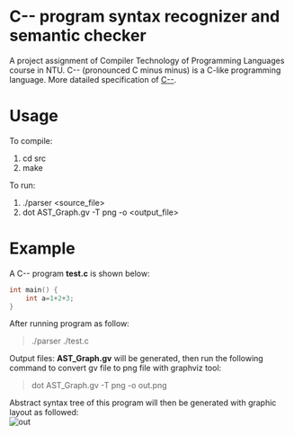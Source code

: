 # C-- program syntax recognizer and semantic checker
 A project assignment of Compiler Technology of Programming Languages course in NTU. C-- (pronounced C minus minus) is a C-like programming language. More datailed specification of [C--](https://drive.google.com/file/d/1mqIG6JDIcNYxValdV83zUXzc0i7tExel/view?usp=sharing). 

# Usage
To compile:
1. cd src
2. make
  
To run:  
1. ./parser <source_file> 
2. dot AST_Graph.gv -T png -o <output_file> 

# Example
A C-- program **test.c** is shown below:
```c
int main() {
	int a=1+2+3;
}
```
After running program as follow:  
 > ./parser ./test.c

Output files: **AST_Graph.gv** will be generated, then run the following command to convert gv file to png file with graphviz tool:
 > dot AST_Graph.gv -T png -o out.png 

Abstract syntax tree of this program will then be generated with graphic layout as followed:  
![out](https://user-images.githubusercontent.com/89965190/132562744-11a8ea28-7cd4-4a2d-820e-4acf02ae2c28.png)

